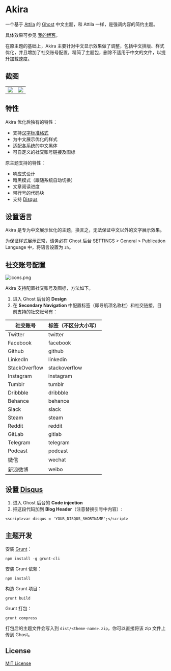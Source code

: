 # Akira

一个基于 [Attila](https://github.com/zutrinken/attila) 的 [Ghost](https://github.com/tryghost/ghost/) 中文主题，和 Attila 一样，是强调内容的简约主题。

具体效果可参见 [我的博客](https://zoomyale.com/)。

在原主题的基础上，Akira 主要针对中文显示效果做了调整，包括中文排版、样式优化，并且增加了社交账号配置，精简了主题包，删除不适用于中文的文件，以提升加载速度。

## 截图

<table>
<tr>
<td valign="center">
<img src="https://i.loli.net/2020/05/06/a1URlrTwDtdoOWH.png" />
</td>
<td valign="center">
<img src="https://i.loli.net/2020/05/06/8U6qlaApxgtmHQw.png" />
</td>
</tr>
</table>

## 特性

Akira 优化后独有的特性：

* 支持[汉字标准格式](https://hanzi.pro/)
* 为中文展示优化的样式
* 适配各系统的中文黑体
* 可自定义的社交账号链接及图标

原主题支持的特性：

* 响应式设计
* 暗黑模式（跟随系统自动切换）
* 文章阅读进度
* 带行号的代码块
* 支持 [Disqus](https://disqus.com/)

## 设置语言

Akira 是专为中文展示优化的主题，换言之，无法保证中文以外的文字展示效果。

为保证样式展示正常，请务必在 Ghost 后台 SETTINGS > General > Publication Language 中，将语言设置为 `zh`。

## 社交账号配置

![icons.png](https://i.loli.net/2020/05/06/vAd7U4QtcbKuCn9.png)

Akira 支持配置社交账号及图标，方法如下。

1. 进入 Ghost 后台的 __Design__
2. 在 __Secondary Navigation__ 中配置标签（即导航项名称栏）和社交链接，目前支持的社交账号有：

| 社交账号          | 标签（不区分大小写）    |
|---------------|---------------|
| Twitter       | twitter       |
| Facebook      | facebook      |
| Github        | github        |
| LinkedIn      | linkedin      |
| StackOverflow | stackoverflow |
| Instagram     | instagram     |
| Tumblr        | tumblr        |
| Dribbble      | dribbble      |
| Behance       | behance       |
| Slack         | slack         |
| Steam         | steam         |
| Reddit        | reddit        |
| GitLab        | gitlab        |
| Telegram      | telegram      |
| Podcast       | podcast       |
| 微信            | wechat        |
| 新浪微博          | weibo         |


## 设置 [Disqus](https://disqus.com/)

1. 进入 Ghost 后台的 __Code injection__
2. 把这段代码加到 __Blog Header__（注意替换引号中内容）:  

````
<script>var disqus = 'YOUR_DISQUS_SHORTNAME';</script>
````

## 主题开发

安装 [Grunt](https://gruntjs.com/getting-started/)：

	npm install -g grunt-cli

安装 Grunt 依赖：

	npm install

构造 Grunt 项目：

	grunt build

Grunt 打包：

	grunt compress

打包后的主题文件会写入到 `dist/<theme-name>.zip`，你可以直接将该 zip 文件上传到 Ghost。

## License

[MIT License](https://github.com/zutrinken/attila/blob/master/LICENSE)